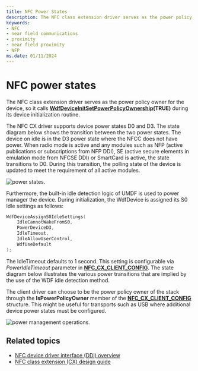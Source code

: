 ```yaml
---
title: NFC Power States
description: The NFC class extension driver serves as the power policy owner for the device, so it calls WdfDeviceInitSetPowerPolicyOwnership(TRUE) during its device initialization routine.
keywords:
- NFC
- near field communications
- proximity
- near field proximity
- NFP
ms.date: 01/11/2024
---
```


# NFC power states

The NFC class extension driver serves as the power policy owner for the device, so it calls **[WdfDeviceInitSetPowerPolicyOwnership](/windows-hardware/drivers/ddi/wdfdevice/nf-wdfdevice-wdfdeviceinitsetpowerpolicyownership)(TRUE)** during its device initialization routine.

The NFC CX driver supports device power states D0 and D3. The state diagram below shows the transition between the two power states. The device on idle is in the D3 power state where the NFCC does not have power. When radio mode is active and any modules such as NFP (active publications or subscriptions from NFP DDI), SE (active secure elements in emulation mode from NFCSE DDI) or SmartCard is active, the state transitions to D0. During this transition, the polling state of the device is updated to meet the requirement of all active modules.

![power states.](images/powerstate.png)

Furthermore, the built-in idle detection logic of UMDF is used to power manager the device. During initialization, the WdfDevice is assigned its S0 Idle settings as follows:

```cpp
WdfDeviceAssignS0IdleSettings(
    IdleCannotWakeFromS0,
    PowerDeviceD3,
    IdleTimeout,
    IdleAllowUserControl,
    WdfUseDefault
);
```

The IdleTimeout defaults to 1 second. This setting is configurable via *PowerIdleTimeout* parameter in **[NFC_CX_CLIENT_CONFIG](/windows-hardware/drivers/ddi/nfccx/ns-nfccx-_nfc_cx_client_config)**. The state diagram below illustrates the various power transitions that are implied by the use of the WDF idle detection method.

The client driver can choose to be the power policy owner of the stack through the **IsPowerPolicyOwner** member of the **[NFC_CX_CLIENT_CONFIG](/windows-hardware/drivers/ddi/nfccx/ns-nfccx-_nfc_cx_client_config)** structure. This might be useful for transports such as USB where additional device power states must be configured.

![power management operations.](images/powermanagementoperations.png)

## Related topics

- [NFC device driver interface (DDI) overview](/windows-hardware/drivers/ddi/_nfpdrivers)
- [NFC class extension (CX) design guide](/windows-hardware/drivers/nfc/nfc-class-extension-)
